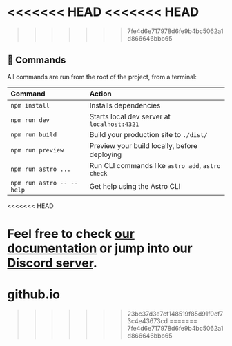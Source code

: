 <<<<<<< HEAD
<<<<<<< HEAD
=======
>>>>>>> 7fe4d6e717978d6fe9b4bc5062a1d866646bbb65

## 🧞 Commands

All commands are run from the root of the project, from a terminal:

| Command                   | Action                                           |
| :------------------------ | :----------------------------------------------- |
| `npm install`             | Installs dependencies                            |
| `npm run dev`             | Starts local dev server at `localhost:4321`      |
| `npm run build`           | Build your production site to `./dist/`          |
| `npm run preview`         | Preview your build locally, before deploying     |
| `npm run astro ...`       | Run CLI commands like `astro add`, `astro check` |
| `npm run astro -- --help` | Get help using the Astro CLI                     |


<<<<<<< HEAD
# Feel free to check [our documentation](https://docs.astro.build) or jump into our [Discord server](https://astro.build/chat).

# github.io

> > > > > > > 23bc37d3e7cf148519f85d91f0cf73c4e43673cd
=======
>>>>>>> 7fe4d6e717978d6fe9b4bc5062a1d866646bbb65
